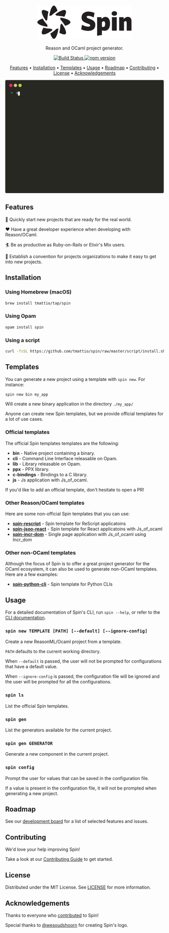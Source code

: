 <p align="center">
    <img width="300" src="https://raw.githubusercontent.com/tmattio/spin/master/doc/logo.svg?sanitize=true" alt="Logo">
  	<br><br>
    Reason and OCaml project generator.
</p>


<p align="center">
  <a href="https://github.com/tmattio/spin/actions">
    <img src="https://github.com/tmattio/spin/workflows/CI/badge.svg" alt="Build Status" />
  </a>
  <a href="https://badge.fury.io/js/%40tmattio%2Fspin">
    <img src="https://badge.fury.io/js/%40tmattio%2Fspin.svg" alt="npm version" />
  </a>
</p>

<p align="center">
  <a href="#features">Features</a> •
  <a href="#installation">Installation</a> •
  <a href="#templates">Templates</a> •
  <a href="#usage">Usage</a> •
  <a href="#roadmap">Roadmap</a> •
  <a href="#contributing">Contributing</a> •
  <a href="#license">License</a> •
  <a href="#acknowledgements">Acknowledgements</a>
</p>

<div align="center">
  <img src="https://raw.githubusercontent.com/tmattio/spin/master/doc/demo.svg?sanitize=true" alt="Demo">
</div>

## Features

🚀 Quickly start new projects that are ready for the real world.

❤️ Have a great developer experience when developing with Reason/OCaml.

🏄 Be as productive as Ruby-on-Rails or Elixir's Mix users.

🔌 Establish a convention for projects organizations to make it easy to get into new projects.

## Installation

### Using Homebrew (macOS)

```bash
brew install tmattio/tap/spin
```

### Using Opam

```bash
opam install spin
```

### Using a script

```bash
curl -fsSL https://github.com/tmattio/spin/raw/master/script/install.sh | bash
```

## Templates

You can generate a new project using a template with `spin new`. For instance:

```bash
spin new bin my_app
```

Will create a new binary application in the directory `./my_app/`

Anyone can create new Spin templates, but we provide official templates for a lot of use cases.

### Official templates

The official Spin templates templates are the following:

- **bin** - Native project containing a binary.
- **cli** - Command Line Interface releasable on Opam.
- **lib** - Library releasable on Opam.
- **ppx** - PPX library.
- **c-bindings** - Bindings to a C library.
- **js** - Js application with Js_of_ocaml.

If you'd like to add an official template, don't hesitate to open a PR!

### Other Reason/OCaml templates

Here are some non-official Spin templates that you can use:

- [**spin-rescript**](https://github.com/tmattio/spin-rescript) - Spin template for ReScript applicatoins
- [**spin-jsoo-react**](https://github.com/tmattio/spin-jsoo-react) - Spin template for React applicatoins with Js_of_ocaml
- [**spin-incr-dom**](https://github.com/tmattio/spin-incr-dom) - Single page application with Js_of_ocaml using Incr_dom

### Other non-OCaml templates

Although the focus of Spin is to offer a great project generator for the OCaml ecosystem, it can also be used to generate non-OCaml templates. Here are a few examples:

- [**spin-python-cli**](https://github.com/tmattio/spin-python-cli) - Spin template for Python CLIs

## Usage

For a detailed documentation of Spin's CLI, run `spin --help`, or refer to the [CLI documentation](https://github.com/tmattio/spin/tree/master/doc/cli.md).

### `spin new TEMPLATE [PATH] [--default] [--ignore-config]`

Create a new ReasonML/Ocaml project from a template.

`PATH` defaults to the current working directory.

When `--default` is passed, the user will not be prompted for configurations that have a default value.

When `--ignore-config` is passed, the configuration file will be ignored and the user will be prompted for all the configurations.

### `spin ls`

List the official Spin templates.

### `spin gen`

List the generators available for the current project.

### `spin gen GENERATOR`

Generate a new component in the current project.

### `spin config`

Prompt the user for values that can be saved in the configuration file.

If a value is present in the configuration file, it will not be prompted when generating a new project.

## Roadmap

See our [development board](https://github.com/tmattio/spin/projects/1) for a list of selected features and issues.

## Contributing

We'd love your help improving Spin!

Take a look at our [Contributing Guide](CONTRIBUTING.md) to get started.

## License

Distributed under the MIT License. See [LICENSE](LICENSE) for more information.

## Acknowledgements

Thanks to everyone who [contributed](https://github.com/tmattio/spin/graphs/contributors) to Spin!

Special thanks to [@wesoudshoorn](https://github.com/wesoudshoorn) for creating Spin's logo.
